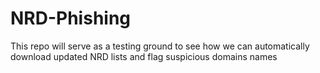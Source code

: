 # NRD-Phishing
This repo will serve as a testing ground to see how we can automatically download updated NRD lists and flag suspicious domains names
